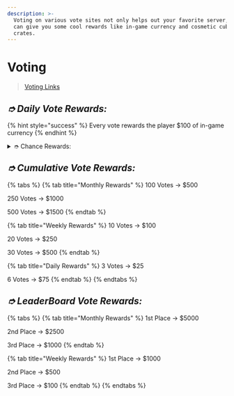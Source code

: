```yaml
---
description: >-
  Voting on various vote sites not only helps out your favorite server, but also
  can give you some cool rewards like in-game currency and cosmetic cubelet
  crates.
---
```


# Voting

> <a href="https://freedomcraft.network/vote" target="_top">Voting Links</a>

## _➮ Daily Vote Rewards:_

{% hint style="success" %}
Every vote rewards the player $100 of in-game currency
{% endhint %}

<details>

<summary>➮ Chance Rewards:</summary>

* 25% - $100
* 25% - Death Effects Cubelet
* 15% - $250
* 10% - Balloons Cubelet
* 10% - Banners Cubelet
* 5% - Music Cubelet
* 5% - Miniatures Cubelet
* 3% - Arrow Effects Cubelet
* 2% - Particle Effects Cubelet

</details>

## _➮ Cumulative Vote Rewards:_

{% tabs %}
{% tab title="Monthly Rewards" %}
100 Votes -> $500

250 Votes -> $1000

500 Votes -> $1500
{% endtab %}

{% tab title="Weekly Rewards" %}
10 Votes -> $100

20 Votes -> $250

30 Votes -> $500
{% endtab %}

{% tab title="Daily Rewards" %}
3 Votes -> $25

6 Votes -> $75
{% endtab %}
{% endtabs %}

## _➮ LeaderBoard Vote Rewards:_

{% tabs %}
{% tab title="Monthly Rewards" %}
1st Place -> $5000

2nd Place -> $2500

3rd Place -> $1000
{% endtab %}

{% tab title="Weekly Rewards" %}
1st Place -> $1000

2nd Place -> $500

3rd Place -> $100
{% endtab %}
{% endtabs %}

